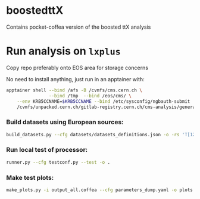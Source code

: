 # boostedttX
Contains pocket-coffea version of the boosted ttX analysis

# Run analysis on `lxplus`
Copy repo preferably onto EOS area for storage concerns

No need to install anything, just run in an apptainer with:

```bash
apptainer shell --bind /afs -B /cvmfs/cms.cern.ch \
                --bind /tmp  --bind /eos/cms/ \
    --env KRB5CCNAME=$KRB5CCNAME --bind /etc/sysconfig/ngbauth-submit  \
    /cvmfs/unpacked.cern.ch/gitlab-registry.cern.ch/cms-analysis/general/pocketcoffea:lxplus-cc7-stable
```
### Build datasets using European sources:

```bash
build_datasets.py --cfg datasets/datasets_definitions.json -o -rs 'T[123]_(FR|IT|DE|BE|CH|UK)_\w+'
```

### Run local test of processor:

```bash
runner.py --cfg testconf.py --test -o .
```

### Make test plots:
```bash
make_plots.py -i output_all.coffea --cfg parameters_dump.yaml -o plots --overwrite
```
